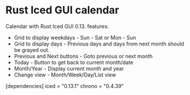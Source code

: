 # Rust Iced GUI calendar

Calendar with Rust Iced GUI 0.13. features:

* Grid to display weekdays - Sun - Sat or Mon - Sun
* Grid to display days - Previous days and days from next month should be grayed out.
* Previous and Next buttons - Goto previous or next month
* Today - Button to get back to current month/date
* Month/Year - Display current month and year
* Change view - Month/Week/Day/List view

[dependencies]
iced = "0.13.1"
chrono = "0.4.39"
